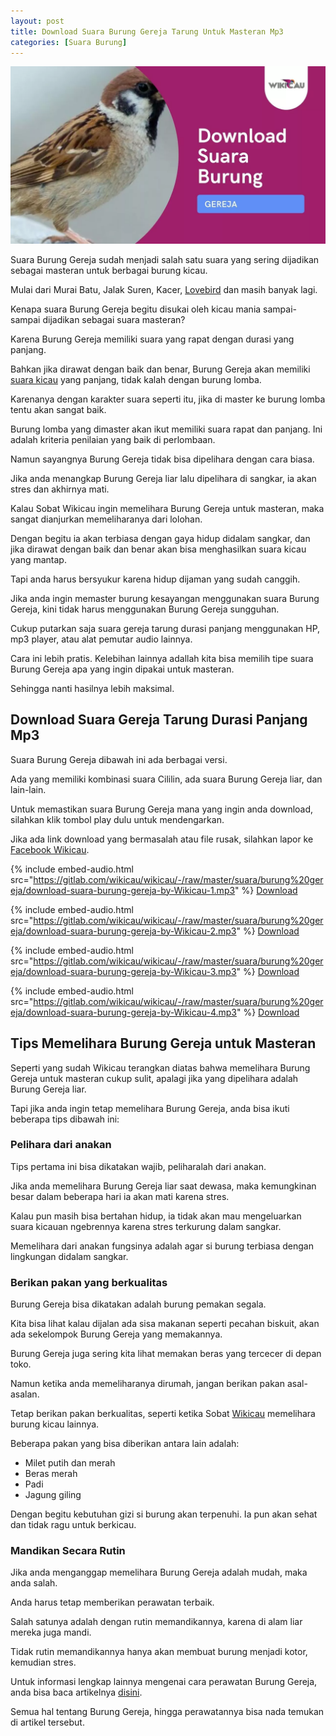 ```yaml
---
layout: post
title: Download Suara Burung Gereja Tarung Untuk Masteran Mp3
categories: [Suara Burung]
---
```


![Download Suara Burung Gereja](/images/suara-burung-gereja.webp)

Suara Burung Gereja sudah menjadi salah satu suara yang sering dijadikan sebagai masteran untuk berbagai burung kicau.

Mulai dari Murai Batu, Jalak Suren, Kacer, [Lovebird](https://wikicau.com/lovebird-euwing/) dan masih banyak lagi.

Kenapa suara Burung Gereja begitu disukai oleh kicau mania sampai-sampai dijadikan sebagai suara masteran?

Karena Burung Gereja memiliki suara yang rapat dengan durasi yang panjang.

Bahkan jika dirawat dengan baik dan benar, Burung Gereja akan memiliki [suara kicau](https://wikicau.com/suara-lovebird/) yang panjang, tidak kalah dengan burung lomba.

Karenanya dengan karakter suara seperti itu, jika di master ke burung lomba tentu akan sangat baik.

Burung lomba yang dimaster akan ikut memiliki suara rapat dan panjang. Ini adalah kriteria penilaian yang baik di perlombaan.

Namun sayangnya Burung Gereja tidak bisa dipelihara dengan cara biasa.

Jika anda menangkap Burung Gereja liar lalu dipelihara di sangkar, ia akan stres dan akhirnya mati.

Kalau Sobat Wikicau ingin memelihara Burung Gereja untuk masteran, maka sangat dianjurkan memeliharanya dari lolohan.

Dengan begitu ia akan terbiasa dengan gaya hidup didalam sangkar, dan jika dirawat dengan baik dan benar akan bisa menghasilkan suara kicau yang mantap.

Tapi anda harus bersyukur karena hidup dijaman yang sudah canggih.

Jika anda ingin memaster burung kesayangan menggunakan suara Burung Gereja, kini tidak harus menggunakan Burung Gereja sungguhan.

Cukup putarkan saja suara gereja tarung durasi panjang menggunakan HP, mp3 player, atau alat pemutar audio lainnya.

Cara ini lebih pratis. Kelebihan lainnya adallah kita bisa memilih tipe suara Burung Gereja apa yang ingin dipakai untuk masteran.

Sehingga nanti hasilnya lebih maksimal.

## Download Suara Gereja Tarung Durasi Panjang Mp3

Suara Burung Gereja dibawah ini ada berbagai versi.

Ada yang memiliki kombinasi suara Cililin, ada suara Burung Gereja liar, dan lain-lain.

Untuk memastikan suara Burung Gereja mana yang ingin anda download, silahkan klik tombol play dulu untuk mendengarkan.

Jika ada link download yang bermasalah atau file rusak, silahkan lapor ke [Facebook Wikicau](https://facebook.com/wikicau).

{% include embed-audio.html src="https://gitlab.com/wikicau/wikicau/-/raw/master/suara/burung%20gereja/download-suara-burung-gereja-by-Wikicau-1.mp3" %}
[Download](https://bit.ly/2N1DBnC)

{% include embed-audio.html src="https://gitlab.com/wikicau/wikicau/-/raw/master/suara/burung%20gereja/download-suara-burung-gereja-by-Wikicau-2.mp3" %}
[Download](https://bit.ly/2XqKR0s)

{% include embed-audio.html src="https://gitlab.com/wikicau/wikicau/-/raw/master/suara/burung%20gereja/download-suara-burung-gereja-by-Wikicau-3.mp3" %}
[Download](https://bit.ly/2WXJqY6)

{% include embed-audio.html src="https://gitlab.com/wikicau/wikicau/-/raw/master/suara/burung%20gereja/download-suara-burung-gereja-by-Wikicau-4.mp3" %}
[Download](https://bit.ly/2ZDtIxT)

## Tips Memelihara Burung Gereja untuk Masteran

Seperti yang sudah Wikicau terangkan diatas bahwa memelihara Burung Gereja untuk masteran cukup sulit, apalagi jika yang dipelihara adalah Burung Gereja liar.

Tapi jika anda ingin tetap memelihara Burung Gereja, anda bisa ikuti beberapa tips dibawah ini:

### Pelihara dari anakan

Tips pertama ini bisa dikatakan wajib, peliharalah dari anakan.

Jika anda memelihara Burung Gereja liar saat dewasa, maka kemungkinan besar dalam beberapa hari ia akan mati karena stres.

Kalau pun masih bisa bertahan hidup, ia tidak akan mau mengeluarkan suara kicauan ngebrennya karena stres terkurung dalam sangkar.

Memelihara dari anakan fungsinya adalah agar si burung terbiasa dengan lingkungan didalam sangkar.

### Berikan pakan yang berkualitas

Burung Gereja bisa dikatakan adalah burung pemakan segala.

Kita bisa lihat kalau dijalan ada sisa makanan seperti pecahan biskuit, akan ada sekelompok Burung Gereja yang memakannya.

Burung Gereja juga sering kita lihat memakan beras yang tercecer di depan toko.

Namun ketika anda memeliharanya dirumah, jangan berikan pakan asal-asalan.

Tetap berikan pakan berkualitas, seperti ketika Sobat [Wikicau](https://wikicau.com/) memelihara burung kicau lainnya.

Beberapa pakan yang bisa diberikan antara lain adalah:

- Milet putih dan merah
- Beras merah
- Padi
- Jagung giling

Dengan begitu kebutuhan gizi si burung akan terpenuhi. Ia pun akan sehat dan tidak ragu untuk berkicau.

### Mandikan Secara Rutin

Jika anda menganggap memelihara Burung Gereja adalah mudah, maka anda salah.

Anda harus tetap memberikan perawatan terbaik.

Salah satunya adalah dengan rutin memandikannya, karena di alam liar mereka juga mandi.

Tidak rutin memandikannya hanya akan membuat burung menjadi kotor, kemudian stres.

Untuk informasi lengkap lainnya mengenai cara perawatan Burung Gereja, anda bisa baca artikelnya [disini](https://wikicau.com/burung-gereja/).

Semua hal tentang Burung Gereja, hingga perawatannya bisa nada temukan di artikel tersebut.

